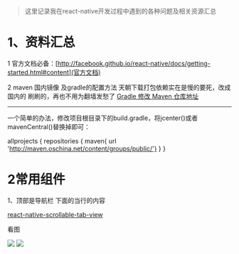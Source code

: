 > 这里记录我在react-native开发过程中遇到的各种问题及相关资源汇总

# 1、资料汇总 

1   官方文档必备：[http://facebook.github.io/react-native/docs/getting-started.html#content](官方文档)


2   maven 国内镜像 及gradle的配置方法
  天朝下载打包依赖实在是慢的要死，改成国内的 刷刷的，再也不用为翻墙发愁了
  [Gradle 修改 Maven 仓库地址](http://www.yrom.net/blog/2015/02/07/change-gradle-maven-repo-url/)
  
----------
  一个简单的办法，修改项目根目录下的build.gradle，将jcenter()或者mavenCentral()替换掉即可：

  allprojects {
      repositories {
          maven{ url 'http://maven.oschina.net/content/groups/public/'}
      }
  }
  
# 2常用组件 

1、顶部是导航栏 下面的当行的内容  

[react-native-scrollable-tab-view](https://github.com/brentvatne/react-native-scrollable-tab-view)


看图

![](https://raw.githubusercontent.com/brentvatne/react-native-scrollable-tab-view/master/demo.gif)
![](https://raw.githubusercontent.com/brentvatne/react-native-scrollable-tab-view/master/demo-fb.gif)
